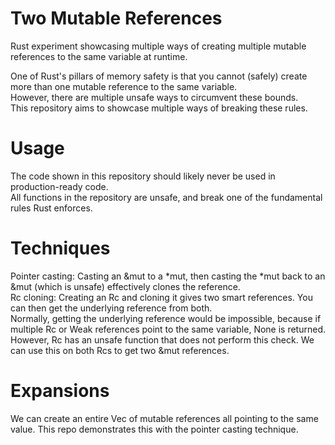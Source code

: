 # Two Mutable References
Rust experiment showcasing multiple ways of creating multiple mutable references to the same variable at runtime.

One of Rust's pillars of memory safety is that you cannot (safely) create more than one mutable reference to the same variable.\
However, there are multiple unsafe ways to circumvent these bounds.\
This repository aims to showcase multiple ways of breaking these rules.

# Usage
The code shown in this repository should likely never be used in production-ready code.\
All functions in the repository are unsafe, and break one of the fundamental rules Rust enforces.

# Techniques
Pointer casting: Casting an &mut to a *mut, then casting the *mut back to an &mut (which is unsafe) effectively clones the reference.\
Rc cloning: Creating an Rc and cloning it gives two smart references. You can then get the underlying reference from both.\
Normally, getting the underlying reference would be impossible, because if multiple Rc or Weak references point to the same variable, None is returned.\
However, Rc has an unsafe function that does not perform this check. We can use this on both Rcs to get two &mut references.

# Expansions
We can create an entire Vec of mutable references all pointing to the same value. This repo demonstrates this with the pointer casting technique.
